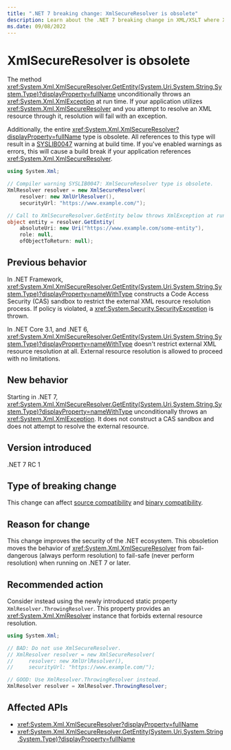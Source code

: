 ```yaml
---
title: ".NET 7 breaking change: XmlSecureResolver is obsolete"
description: Learn about the .NET 7 breaking change in XML/XSLT where XmlSecureResolver was obsoleted and XmlSecureResolver.GetEntity unconditionally throws a run-time exception.
ms.date: 09/08/2022
---
```

# XmlSecureResolver is obsolete

The method <xref:System.Xml.XmlSecureResolver.GetEntity(System.Uri,System.String,System.Type)?displayProperty=fullName> unconditionally throws an <xref:System.Xml.XmlException> at run time. If your application utilizes <xref:System.Xml.XmlSecureResolver> and you attempt to resolve an XML resource through it, resolution will fail with an exception.

Additionally, the entire <xref:System.Xml.XmlSecureResolver?displayProperty=fullName> type is obsolete. All references to this type will result in a [SYSLIB0047](../../../../fundamentals/syslib-diagnostics/syslib0047.md) warning at build time. If you've enabled warnings as errors, this will cause a build break if your application references <xref:System.Xml.XmlSecureResolver>.

```csharp
using System.Xml;

// Compiler warning SYSLIB0047: XmlSecureResolver type is obsolete.
XmlResolver resolver = new XmlSecureResolver(
    resolver: new XmlUrlResolver(),
    securityUrl: "https://www.example.com/");

// Call to XmlSecureResolver.GetEntity below throws XmlException at run time.
object entity = resolver.GetEntity(
    absoluteUri: new Uri("https://www.example.com/some-entity"),
    role: null,
    ofObjectToReturn: null);
```

## Previous behavior

In .NET Framework, <xref:System.Xml.XmlSecureResolver.GetEntity(System.Uri,System.String,System.Type)?displayProperty=nameWithType> constructs a Code Access Security (CAS) sandbox to restrict the external XML resource resolution process. If policy is violated, a <xref:System.Security.SecurityException> is thrown.

In .NET Core 3.1, and .NET 6, <xref:System.Xml.XmlSecureResolver.GetEntity(System.Uri,System.String,System.Type)?displayProperty=nameWithType> doesn't restrict external XML resource resolution at all. External resource resolution is allowed to proceed with no limitations.

## New behavior

Starting in .NET 7, <xref:System.Xml.XmlSecureResolver.GetEntity(System.Uri,System.String,System.Type)?displayProperty=nameWithType> unconditionally throws an <xref:System.Xml.XmlException>. It does not construct a CAS sandbox and does not attempt to resolve the external resource.

## Version introduced

.NET 7 RC 1

## Type of breaking change

This change can affect [source compatibility](../../categories.md#source-compatibility) and [binary compatibility](../../categories.md#binary-compatibility).

## Reason for change

This change improves the security of the .NET ecosystem. This obsoletion moves the behavior of <xref:System.Xml.XmlSecureResolver> from fail-dangerous (always perform resolution) to fail-safe (never perform resolution) when running on .NET 7 or later.

## Recommended action

Consider instead using the newly introduced static property `XmlResolver.ThrowingResolver`. This property provides an <xref:System.Xml.XmlResolver> instance that forbids external resource resolution.

```csharp
using System.Xml;

// BAD: Do not use XmlSecureResolver.
// XmlResolver resolver = new XmlSecureResolver(
//     resolver: new XmlUrlResolver(),
//     securityUrl: "https://www.example.com/");

// GOOD: Use XmlResolver.ThrowingResolver instead.
XmlResolver resolver = XmlResolver.ThrowingResolver;
```

## Affected APIs

- <xref:System.Xml.XmlSecureResolver?displayProperty=fullName>
- <xref:System.Xml.XmlSecureResolver.GetEntity(System.Uri,System.String,System.Type)?displayProperty=fullName>

